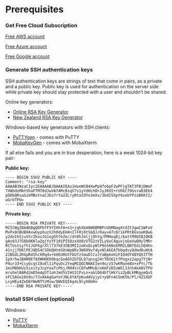 # Prerequisites

### Get Free Cloud Subscription

[Free AWS account](https://aws.amazon.com/free/)

[Free Azure account](https://azure.microsoft.com/free/?ref=microsoft.com&amp;utm_source=microsoft.com&amp;utm_medium=docs&amp;utm_campaign=visualstudio )

[Free Google account](https://cloud.google.com/free/)

### Generate SSH authentication keys

SSH authentication keys are strings of text that come in pairs, as a private and a public key. Public key is used for authentication on the server side while private key should stay protected with a user and shouldn't be shared.

Online key generators:

- [Online RSA Key Generator](http://travistidwell.com/jsencrypt/demo/)
- [New Zealand RSA Key Generator](http://www.csfieldguide.org.nz/en/interactives/rsa-key-generator/index.html)

Windows-based key generators with SSH clients:

- [PuTTYgen](https://www.ssh.com/ssh/putty/windows/puttygen) - comes with PuTTY
- [MobaKeyGen](https://mobaxterm.mobatek.net/) - comes with MobaXterm

If all else fails and you are in true desperation, here is a weak 1024-bit key pair:

**Public key:**

```
---- BEGIN SSH2 PUBLIC KEY ----
Comment: "rsa-key"
AAAAB3NzaC1yc2EAAAABJQAAAIEAz1HxeWCB4XwPp9fo6pF2wPFjgTAT3FBjDWoF
7XWbdoMAtVhaFTMT8dJwVAfAMcBsqV7s1yYdHchB+JyJRdI+rUhkCf9GsrwO3EK4
pD0bQRsaGikMBstnaCJEo7rYa2ZLryRtaIOYe3mXv/3bdISXpY4zobYPzzB6KtI/
wGrbTPU=
---- END SSH2 PUBLIC KEY ----
```

**Private key:**

```
-----BEGIN RSA PRIVATE KEY-----
MIICWgIBAAKBgQDPUfF5YIHhfA+n1+jqkXbA8WOBMBPcUGMNagXtdZt2gwC1WFoV
MxPx0nBUB8AxwGypXuzXJh0dyEH4nIlF0j6tSGQJ/0ayvA7cQrikPRtBGxoaKQwG
y2doIkSjuthrZkuvJG1og5h7eZe//dt0hJeljjOhtg/PMHoq0j/AattM9QIBJQKB
gAs03J7G8kOKKlwZgjYxYF101PI58zxXX0zVTG2zVILyUxC4quxjoDaVwOHylMRr
RCTUstsyfh1JGFKgrXllT37kE35B3MIIzoKxQcyWlP9o56NsERM2LBN7EdiSQ4Kn
41njjfD6lPEJ8DS4CSOkQHtmSOnWpQRv3W899vf4yxNlAkEA7bbqdvyQdmd0uNtA
21BGdL2KGpR45hckMqdv+kHEUHUtFbUTz5muDlCxJYaBpmxHiFIQ4OY40YQX3TfH
IpXrhwJBAN9Ef8XWHKK69bqcGoAGhZGfQL87qnsg24rTDS61tfPogxz2apg7YjNr
P4ur33+CcyGcqtI8xEl1iPqvDc2YeqMCQQCNWAEIen9o/z57wKManm8U+xPYc/Tb
1miM0kKUzSieityJcpYoaTcPbj/RH4tcCQfwMMvD/oKmFzDIuWGl3JnhAkA8V7PU
mruhmlBARd2mD5m4p5T1ahJmd5VIHV2CPvLn+ablO64bTlHkYizZpBLkMRgymQuS
xFC56Go16h9n/7JxAkAgGaYeYJNL6YAfpKu4AVyjyC+yQFn4COnK5k/Pl/4ZSXDF
LcyHEu4ZeD6YWwNTYzMsw/8WVEQI6g4L9lyX6bHx
-----END RSA PRIVATE KEY-----
```

### Install SSH client (optional)

Windows:

- [PuTTY](https://www.chiark.greenend.org.uk/~sgtatham/putty/latest.html)
- [MobaXterm](https://mobaxterm.mobatek.net/)